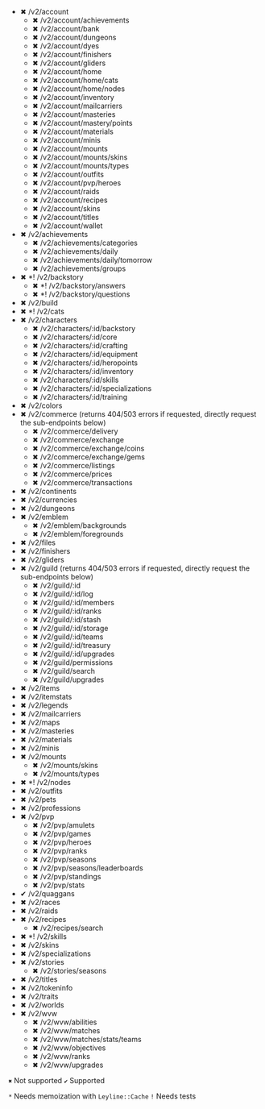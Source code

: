 - ✖ /v2/account
  - ✖ /v2/account/achievements
  - ✖ /v2/account/bank
  - ✖ /v2/account/dungeons
  - ✖ /v2/account/dyes
  - ✖ /v2/account/finishers
  - ✖ /v2/account/gliders
  - ✖ /v2/account/home
  - ✖ /v2/account/home/cats
  - ✖ /v2/account/home/nodes
  - ✖ /v2/account/inventory
  - ✖ /v2/account/mailcarriers
  - ✖ /v2/account/masteries
  - ✖ /v2/account/mastery/points
  - ✖ /v2/account/materials
  - ✖ /v2/account/minis
  - ✖ /v2/account/mounts
  - ✖ /v2/account/mounts/skins
  - ✖ /v2/account/mounts/types
  - ✖ /v2/account/outfits
  - ✖ /v2/account/pvp/heroes
  - ✖ /v2/account/raids
  - ✖ /v2/account/recipes
  - ✖ /v2/account/skins
  - ✖ /v2/account/titles
  - ✖ /v2/account/wallet
- ✖ /v2/achievements
  - ✖ /v2/achievements/categories
  - ✖ /v2/achievements/daily
  - ✖ /v2/achievements/daily/tomorrow
  - ✖ /v2/achievements/groups
- ✖ \*! /v2/backstory
  - ✖ \*! /v2/backstory/answers
  - ✖ \*! /v2/backstory/questions
- ✖ /v2/build
- ✖ \*! /v2/cats
- ✖ /v2/characters
  - ✖ /v2/characters/:id/backstory
  - ✖ /v2/characters/:id/core
  - ✖ /v2/characters/:id/crafting
  - ✖ /v2/characters/:id/equipment
  - ✖ /v2/characters/:id/heropoints
  - ✖ /v2/characters/:id/inventory
  - ✖ /v2/characters/:id/skills
  - ✖ /v2/characters/:id/specializations
  - ✖ /v2/characters/:id/training
- ✖ /v2/colors
- ✖ /v2/commerce (returns 404/503 errors if requested, directly request the sub-endpoints below)
  - ✖ /v2/commerce/delivery
  - ✖ /v2/commerce/exchange
  - ✖ /v2/commerce/exchange/coins
  - ✖ /v2/commerce/exchange/gems
  - ✖ /v2/commerce/listings
  - ✖ /v2/commerce/prices
  - ✖ /v2/commerce/transactions
- ✖ /v2/continents
- ✖ /v2/currencies
- ✖ /v2/dungeons
- ✖ /v2/emblem
  - ✖ /v2/emblem/backgrounds
  - ✖ /v2/emblem/foregrounds
- ✖ /v2/files
- ✖ /v2/finishers
- ✖ /v2/gliders
- ✖ /v2/guild (returns 404/503 errors if requested, directly request the sub-endpoints below)
  - ✖ /v2/guild/:id
  - ✖ /v2/guild/:id/log
  - ✖ /v2/guild/:id/members
  - ✖ /v2/guild/:id/ranks
  - ✖ /v2/guild/:id/stash
  - ✖ /v2/guild/:id/storage
  - ✖ /v2/guild/:id/teams
  - ✖ /v2/guild/:id/treasury
  - ✖ /v2/guild/:id/upgrades
  - ✖ /v2/guild/permissions
  - ✖ /v2/guild/search
  - ✖ /v2/guild/upgrades
- ✖ /v2/items
- ✖ /v2/itemstats
- ✖ /v2/legends
- ✖ /v2/mailcarriers
- ✖ /v2/maps
- ✖ /v2/masteries
- ✖ /v2/materials
- ✖ /v2/minis
- ✖ /v2/mounts
  - ✖ /v2/mounts/skins
  - ✖ /v2/mounts/types
- ✖ \*! /v2/nodes
- ✖ /v2/outfits
- ✖ /v2/pets
- ✖ /v2/professions
- ✖ /v2/pvp
  - ✖ /v2/pvp/amulets
  - ✖ /v2/pvp/games
  - ✖ /v2/pvp/heroes
  - ✖ /v2/pvp/ranks
  - ✖ /v2/pvp/seasons
  - ✖ /v2/pvp/seasons/leaderboards
  - ✖ /v2/pvp/standings
  - ✖ /v2/pvp/stats
- ✔ /v2/quaggans
- ✖ /v2/races
- ✖ /v2/raids
- ✖ /v2/recipes
  - ✖ /v2/recipes/search
- ✖ \*! /v2/skills
- ✖ /v2/skins
- ✖ /v2/specializations
- ✖ /v2/stories
  - ✖ /v2/stories/seasons
- ✖ /v2/titles
- ✖ /v2/tokeninfo
- ✖ /v2/traits
- ✖ /v2/worlds
- ✖ /v2/wvw
  - ✖ /v2/wvw/abilities
  - ✖ /v2/wvw/matches
  - ✖ /v2/wvw/matches/stats/teams
  - ✖ /v2/wvw/objectives
  - ✖ /v2/wvw/ranks
  - ✖ /v2/wvw/upgrades

`✖` Not supported
`✔` Supported

`*` Needs memoization with `Leyline::Cache`
`!` Needs tests
